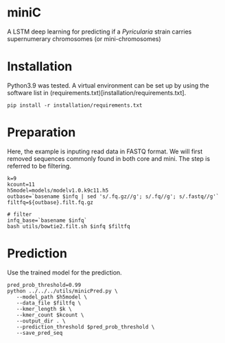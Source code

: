 # miniC
A LSTM deep learning for predicting if a *Pyricularia* strain carries supernumerary chromosomes (or mini-chromosomes)

# Installation
Python3.9 was tested. A virtual environment can be set up by using the software list in (requirements.txt)[installation/requirements.txt].
```
pip install -r installation/requirements.txt
```

# Preparation
Here, the example is inputing read data in FASTQ format. We will first removed sequences commonly found in both core and mini. The step is referred to be filtering.  
```
k=9
kcount=11
h5model=models/modelv1.0.k9c11.h5
outbase=`basename $infq | sed 's/.fq.gz//g'; s/.fq//g'; s/.fastq//g'`
filtfq=${outbase}.filt.fq.gz

# filter
infq_base=`basename $infq`
bash utils/bowtie2.filt.sh $infq $filtfq
```

# Prediction
Use the trained model for the prediction.
```
pred_prob_threshold=0.99
python ../../../utils/minicPred.py \
   --model_path $h5model \
   --data_file $filtfq \
   --kmer_length $k \
   --kmer_count $kcount \
   --output_dir . \
   --prediction_threshold $pred_prob_threshold \
   --save_pred_seq
```

